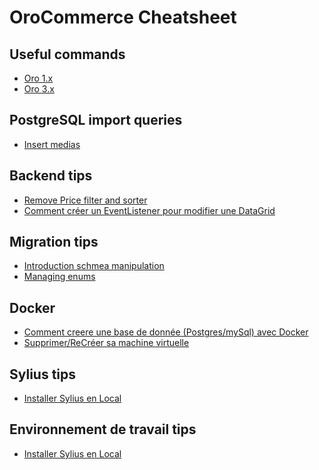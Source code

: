 OroCommerce Cheatsheet
======================

Useful commands
-------------------------

* [Oro 1.x](command/oro1.md)
* [Oro 3.x](command/oro3.md)

PostgreSQL import queries
-------------------------

* [Insert medias](postgresql/insert-medias.sql)


Backend tips
------------

* [Remove Price filter and sorter](backend/remove-price-filter.md)
* [Comment créer un EventListener pour modifier une DataGrid](backend/event-listener-datagrid.md)


Migration tips
------------

* [Introduction schmea manipulation](migrations/introduction.md)
* [Managing enums](migrations/enum.md)


Docker
------------

* [Comment creere une base de donnée (Postgres/mySql) avec Docker](docker/docker-compose.md)
* [Supprimer/ReCréer sa machine virtuelle](docker/create-docker-virtual-machine.md)


Sylius tips
------------

* [Installer Sylius en Local](sylius/install-sylius.md)


Environnement de travail tips
------------

* [Installer Sylius en Local](sylius/install-sylius.md)
